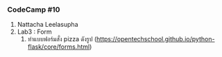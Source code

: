 ### CodeCamp #10
1. Nattacha Leelasupha
2. Lab3 : Form
    1. ทำแบบฟอร์มสั่ง pizza ดังรูป  (https://opentechschool.github.io/python-flask/core/forms.html)

